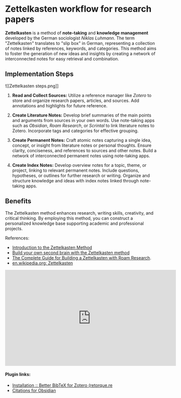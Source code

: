 # Zettelkasten workflow for research papers

**Zettelkasten** is a method of **note-taking** and **knowledge management** developed by the German sociologist *Niklas Luhmann*. The term "Zettelkasten" translates to "slip box" in German, representing a collection of notes linked by references, keywords, and categories. This method aims to foster the generation of new ideas and insights by creating a network of interconnected notes for easy retrieval and combination.

## Implementation Steps

![[Zettelkasten steps.png]]
1. **Read and Collect Sources:** Utilize a reference manager like *Zotero* to store and organize research papers, articles, and sources. Add annotations and highlights for future reference.

2. **Create Literature Notes:** Develop brief summaries of the main points and arguments from sources in your own words. Use note-taking apps such as *Obsidian*, *Roam Research*, or *Scrintal* to link literature notes to Zotero. Incorporate tags and categories for effective grouping.

3. **Create Permanent Notes:** Craft atomic notes capturing a single idea, concept, or insight from literature notes or personal thoughts. Ensure clarity, conciseness, and references to sources and other notes. Build a network of interconnected permanent notes using note-taking apps.

4. **Create Index Notes:** Develop overview notes for a topic, theme, or project, linking to relevant permanent notes. Include questions, hypotheses, or outlines for further research or writing. Organize and structure knowledge and ideas with index notes linked through note-taking apps.

## Benefits

The Zettelkasten method enhances research, writing skills, creativity, and critical thinking. By employing this method, you can construct a personalized knowledge base supporting academic and professional projects.

References:
- [Introduction to the Zettelkasten Method](https://zettelkasten.de/introduction/)
- [Build your own second brain with the Zettelkasten method](https://www.atlassian.com/blog/productivity/zettelkasten-method)
- [The Complete Guide for Building a Zettelkasten with Roam Research](https://roambrain.com/the-complete-guide-for-building-a-zettelkasten-with-roam-research).
- [en.wikipedia.org: Zettelkasten](https://en.wikipedia.org/wiki/Zettelkasten)

<iframe width="560" height="315" src="https://www.youtube.com/embed/D9ivU_IKO6M?si=U2DDSnEUPlB0tgyB" title="YouTube video player" frameborder="0" allow="accelerometer; autoplay; clipboard-write; encrypted-media; gyroscope; picture-in-picture; web-share" allowfullscreen></iframe>

#### Plugin links: 
- [Installation :: Better BibTeX for Zotero (retorque.re](https://retorque.re/zotero-better-bibtex/installation/)
- [Citations for Obsidian](https://github.com/hans/obsidian-citation-plugin/)